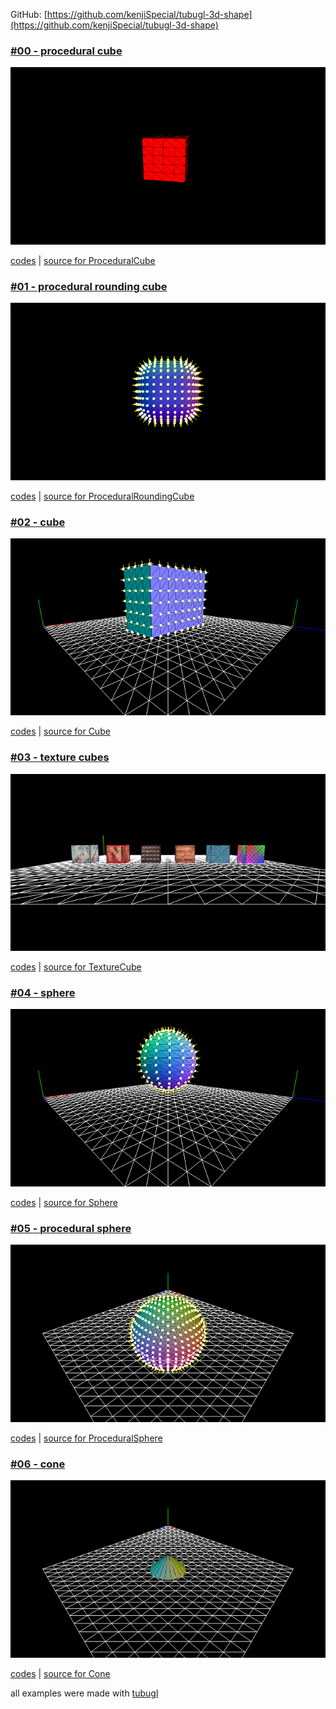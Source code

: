 
GitHub: [https://github.com/kenjiSpecial/tubugl-3d-shape](https://github.com/kenjiSpecial/tubugl-3d-shape)

### [#00 - procedural cube](./app00/index.html)

[![](./app00/thumbnail.png)](./app00/index.html)

[codes](https://github.com/kenjiSpecial/tubugl-3d-shape/blob/master/examples/app00) | [source for ProceduralCube](https://github.com/kenjiSpecial/tubugl-3d-shape/blob/master/src/proceduralRoundingCube.js)

### [#01 - procedural rounding cube](./app01/index.html)

[![](./app01/thumbnail.png)](./app01/index.html)

[codes](https://github.com/kenjiSpecial/tubugl-3d-shape/tree/master/examples/app01) | [source for ProceduralRoundingCube](https://github.com/kenjiSpecial/tubugl-3d-shape/blob/master/src/proceduralRoundingCube.js)

### [#02 -  cube](./app02/index.html)

[![](./app02/thumbnail.png)](./app02/index.html)

[codes](https://github.com/kenjiSpecial/tubugl-3d-shape/tree/master/examples/app02) | [source for Cube](https://github.com/kenjiSpecial/tubugl-3d-shape/blob/master/src/cube.js)


### [#03 -  texture cubes](./app03/index.html)

[![](./app03/thumbnail.png)](./app03/index.html)

[codes](https://github.com/kenjiSpecial/tubugl-3d-shape/tree/master/examples/app03) | [source for TextureCube](https://github.com/kenjiSpecial/tubugl-3d-shape/blob/master/src/textureCube.js)

### [#04 -  sphere](./app04/index.html)

[![](./app04/thumbnail.png)](./app04/index.html)

[codes](https://github.com/kenjiSpecial/tubugl-3d-shape/tree/master/examples/app04) | [source for Sphere](https://github.com/kenjiSpecial/tubugl-3d-shape/blob/master/src/sphere.js)

### [#05 -  procedural sphere](./app05/index.html)

[![](./app05/thumbnail.png)](./app05/index.html)

[codes](https://github.com/kenjiSpecial/tubugl-3d-shape/tree/master/examples/app05) | [source for ProceduralSphere](https://github.com/kenjiSpecial/tubugl-3d-shape/blob/master/src/proceduralSphere.js)

### [#06 -  cone](./app06/index.html)

[![](./app06/thumbnail.png)](./app06/index.html)

[codes](https://github.com/kenjiSpecial/tubugl-3d-shape/tree/master/examples/app06) | [source for Cone](https://github.com/kenjiSpecial/tubugl-3d-shape/blob/master/src/cone.js)



all examples were made with [tubugl](https://github.com/kenjiSpecial/tubugl)

